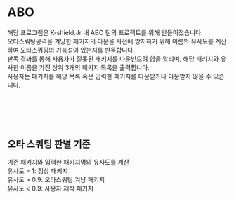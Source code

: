 # ABO

해당 프로그램은 K-shield.Jr 내 ABO 팀의 프로젝트를 위해 만들어졌습니다.<br>
오타스쿼팅공격을 겨냥한 패키지의 다운을 사전에 방지하기 위해 이름의 유사도를 계산하여 오타스쿼팅의 가능성이 있는지를 판독합니다.<br>
판독 결과를 통해 사용자가 잘못된 패키지를 다운받으려 함을 알리며, 해당 패키지와 유사한 이름을 가진 상위 3개의 패키지 목록을 출력합니다.<br>
사용자는 패키지를 해당 목록 혹은 입력한 패키지를 다운받거나 다운받지 않을 수 있습니다.

<br><br>
-------------
오타 스쿼팅 판별 기준
-------------
기존 패키지와 입력한 패키지명의 유사도를 계산<br>
유사도 = 1: 정상 패키지<br>
유사도 > 0.9: 오타스쿼팅 겨냥 패키지<br>
유사도 < 0.9: 사용자 제작 패키지<br>

